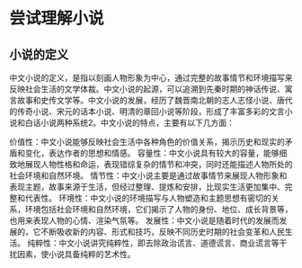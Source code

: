 # 尝试理解小说

## 小说的定义

中文小说的定义，是指以刻画人物形象为中心，通过完整的故事情节和环境描写来反映社会生活的文学体裁。中文小说的起源，可以追溯到先秦时期的神话传说、寓言故事和史传文学等。中文小说的发展，经历了魏晋南北朝的志人志怪小说、唐代的传奇小说、宋元的话本小说、明清的章回小说等阶段，形成了丰富多彩的文言小说和白话小说两种系统2。中文小说的特点，主要有以下几方面：

价值性：中文小说能够反映社会生活中各种角色的价值关系，揭示历史和现实的矛盾和变化，表达作者的思想和情感。
容量性：中文小说具有较大的容量，能够细致地展现人物性格和命运，表现错综复杂的情节和冲突，同时还能描述人物所处的社会环境和自然环境。
情节性：中文小说主要是通过故事情节来展现人物形象和表现主题，故事来源于生活，但经过整理、提炼和安排，比现实生活更加集中、完整和代表性。
环境性：中文小说的环境描写与人物塑造和主题思想有密切的关系，环境包括社会环境和自然环境，它们揭示了人物的身份、地位、成长背景等，也用来表现人物的心情、渲染气氛等。
发展性：中文小说是随着时代的发展而发展的，它不断吸收新的内容、形式和技巧，反映不同历史时期的社会变革和人民生活。
纯粹性：中文小说讲究纯粹性，即去除政治谎言、道德谎言、商业谎言等干扰因素，使小说具备纯粹的艺术性。
